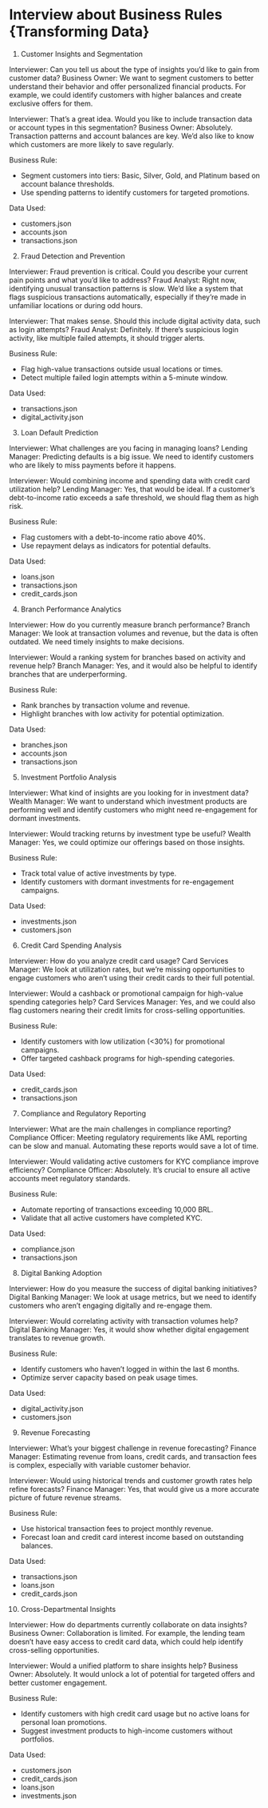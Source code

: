 # Interview about Business Rules {Transforming Data}

1. Customer Insights and Segmentation

Interviewer: Can you tell us about the type of insights you’d like to gain from customer data?
Business Owner: We want to segment customers to better understand their behavior and offer personalized financial products. For example, we could identify customers with higher balances and create exclusive offers for them.

Interviewer: That’s a great idea. Would you like to include transaction data or account types in this segmentation?
Business Owner: Absolutely. Transaction patterns and account balances are key. We’d also like to know which customers are more likely to save regularly.

Business Rule:
* Segment customers into tiers: Basic, Silver, Gold, and Platinum based on account balance thresholds.
* Use spending patterns to identify customers for targeted promotions.

Data Used:
* customers.json
* accounts.json
* transactions.json

2. Fraud Detection and Prevention

Interviewer: Fraud prevention is critical. Could you describe your current pain points and what you’d like to address?
Fraud Analyst: Right now, identifying unusual transaction patterns is slow. We’d like a system that flags suspicious transactions automatically, especially if they’re made in unfamiliar locations or during odd hours.

Interviewer: That makes sense. Should this include digital activity data, such as login attempts?
Fraud Analyst: Definitely. If there’s suspicious login activity, like multiple failed attempts, it should trigger alerts.

Business Rule:
* Flag high-value transactions outside usual locations or times.
* Detect multiple failed login attempts within a 5-minute window.

Data Used:
* transactions.json
* digital_activity.json

3. Loan Default Prediction

Interviewer: What challenges are you facing in managing loans?
Lending Manager: Predicting defaults is a big issue. We need to identify customers who are likely to miss payments before it happens.

Interviewer: Would combining income and spending data with credit card utilization help?
Lending Manager: Yes, that would be ideal. If a customer’s debt-to-income ratio exceeds a safe threshold, we should flag them as high risk.

Business Rule:
* Flag customers with a debt-to-income ratio above 40%.
* Use repayment delays as indicators for potential defaults.

Data Used:
* loans.json
* transactions.json
* credit_cards.json

4. Branch Performance Analytics

Interviewer: How do you currently measure branch performance?
Branch Manager: We look at transaction volumes and revenue, but the data is often outdated. We need timely insights to make decisions.

Interviewer: Would a ranking system for branches based on activity and revenue help?
Branch Manager: Yes, and it would also be helpful to identify branches that are underperforming.

Business Rule:
* Rank branches by transaction volume and revenue.
* Highlight branches with low activity for potential optimization.

Data Used:
* branches.json
* accounts.json
* transactions.json

5. Investment Portfolio Analysis

Interviewer: What kind of insights are you looking for in investment data?
Wealth Manager: We want to understand which investment products are performing well and identify customers who might need re-engagement for dormant investments.

Interviewer: Would tracking returns by investment type be useful?
Wealth Manager: Yes, we could optimize our offerings based on those insights.

Business Rule:
* Track total value of active investments by type.
* Identify customers with dormant investments for re-engagement campaigns.

Data Used:
* investments.json
* customers.json

6. Credit Card Spending Analysis

Interviewer: How do you analyze credit card usage?
Card Services Manager: We look at utilization rates, but we’re missing opportunities to engage customers who aren’t using their credit cards to their full potential.

Interviewer: Would a cashback or promotional campaign for high-value spending categories help?
Card Services Manager: Yes, and we could also flag customers nearing their credit limits for cross-selling opportunities.

Business Rule:
* Identify customers with low utilization (<30%) for promotional campaigns.
* Offer targeted cashback programs for high-spending categories.

Data Used:
* credit_cards.json
* transactions.json

7. Compliance and Regulatory Reporting

Interviewer: What are the main challenges in compliance reporting?
Compliance Officer: Meeting regulatory requirements like AML reporting can be slow and manual. Automating these reports would save a lot of time.

Interviewer: Would validating active customers for KYC compliance improve efficiency?
Compliance Officer: Absolutely. It’s crucial to ensure all active accounts meet regulatory standards.

Business Rule:
* Automate reporting of transactions exceeding 10,000 BRL.
* Validate that all active customers have completed KYC.

Data Used:
* compliance.json
* transactions.json

8. Digital Banking Adoption

Interviewer: How do you measure the success of digital banking initiatives?
Digital Banking Manager: We look at usage metrics, but we need to identify customers who aren’t engaging digitally and re-engage them.

Interviewer: Would correlating activity with transaction volumes help?
Digital Banking Manager: Yes, it would show whether digital engagement translates to revenue growth.

Business Rule:
* Identify customers who haven’t logged in within the last 6 months.
* Optimize server capacity based on peak usage times.

Data Used:
* digital_activity.json
* customers.json

9. Revenue Forecasting

Interviewer: What’s your biggest challenge in revenue forecasting?
Finance Manager: Estimating revenue from loans, credit cards, and transaction fees is complex, especially with variable customer behavior.

Interviewer: Would using historical trends and customer growth rates help refine forecasts?
Finance Manager: Yes, that would give us a more accurate picture of future revenue streams.

Business Rule:
* Use historical transaction fees to project monthly revenue.
* Forecast loan and credit card interest income based on outstanding balances.

Data Used:
* transactions.json
* loans.json
* credit_cards.json

10. Cross-Departmental Insights

Interviewer: How do departments currently collaborate on data insights?
Business Owner: Collaboration is limited. For example, the lending team doesn’t have easy access to credit card data, which could help identify cross-selling opportunities.

Interviewer: Would a unified platform to share insights help?
Business Owner: Absolutely. It would unlock a lot of potential for targeted offers and better customer engagement.

Business Rule:
* Identify customers with high credit card usage but no active loans for personal loan promotions.
* Suggest investment products to high-income customers without portfolios.

Data Used:
* customers.json
* credit_cards.json
* loans.json
* investments.json

